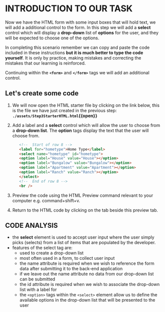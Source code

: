# INTRODUCTION TO OUR TASK

Now we have the HTML form with some input boxes that will hold text, we will add a additional control to the form. In this step we will add a **select** control which will display a **drop-down** list of **options** for the user, and they will be expected to choose one of the options.

In completing this scenario remember we can copy and paste the code included in these instructions **but it is much better to type the code yourself**. It is only by practice, making mistakes and correcting the mistakes that our learning is reinforced.

Continuing within the **`<form>`** and **`</form>`** tags we will add an additional control.

## Let's create some code

1. We will now open the HTML starter file by clicking on the link below, this is the file we have just created in the previous step:
   **`./assets/Step3StarterHTML.html`{{open}}**
     &nbsp;

2. Add a label and a **select** control which will allow the user to choose from a **drop-down list**. The **option** tags display the text that the user will choose from.

   ```HTML
      <!--  Start of row 8 -->
      <label for="hometype">Home Type</label>
      <select name="hometype" id="hometype">
      <option label="House" value="House"></option>
      <option label="Bungalow" value="Bungalow"></option>
      <option label="Apartment" value="Apartment"></option>
      <option label="Ranch" value="Ranch"></option>
      </select>
      <!--  End of row 8 -->
      <br />
   ```

3. Preview the code using the HTML Preview command relevant to your computer e.g. command+shift+v.

4. Return to the HTML code by clicking on the tab beside this preview tab.

## CODE ANALYSIS

- the **select** element is used to accept user input where the user simply picks (selects) from a list of items that are populated by the developer.
- features of the select tag are:
  - used to create a drop-down list
  - most often used in a form, to collect user input
  - the name attribute is required when we wish to reference the form data after submitting it to the back-end application
  - if we leave out the name attribute no data from our drop-down list can be submitted
  - the id attribute is required when we wish to associate the drop-down list with a label for
  - the ``<option>`` tags within the ``<select>`` element allow us to define the available options in the drop-down list that will be presented to the user
